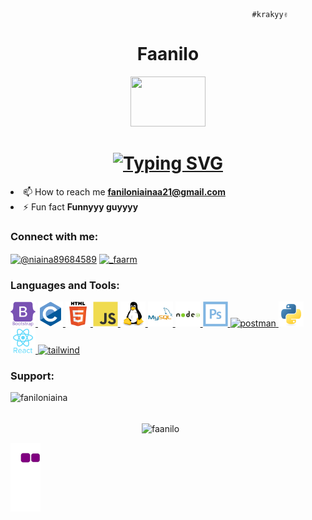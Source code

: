 
                                                          #krakyy✌️


<h1 align="center">Faanilo</h1>
<p align="center">
 <img width="120" height="80" src="https://1.bp.blogspot.com/-8Ifiv1pEGTs/YDpmpi0gW7I/AAAAAAAA4cM/rBFMX_JU8gMv7EOGG6HdHRpANfsUSEdmgCLcBGAsYHQ/s0/Flag_of_Madagascar.gif">
  </p>

<h1 align="center">
<a href="https://git.io/typing-svg"><img src="https://readme-typing-svg.herokuapp.com?font=Fira+Code&pause=1000&color=2431F7&background=1634FF00&center=true&vCenter=true&width=435&lines=Salama+o+!!" alt="Typing SVG" /></a>
  </h1
  
  
  
  
  
- 📫 How to reach me **faniloniainaa21@gmail.com**
- ⚡ Fun fact **Funnyyy guyyyy**
<h3 align="left">Connect with me:</h3>
<p align="left">
<a href="https://twitter.com/@niaina89684589" target="blank"><img align="center" src="https://raw.githubusercontent.com/rahuldkjain/github-profile-readme-generator/master/src/images/icons/Social/twitter.svg" alt="@niaina89684589" height="30" width="40" /></a>
<a href="https://instagram.com/_faarm" target="blank"><img align="center" src="https://raw.githubusercontent.com/rahuldkjain/github-profile-readme-generator/master/src/images/icons/Social/instagram.svg" alt="_faarm" height="30" width="40" /></a>
</p>

<h3 align="left">Languages and Tools:</h3>
<p align="left"> <a href="https://getbootstrap.com" target="_blank" rel="noreferrer"> <img src="https://raw.githubusercontent.com/devicons/devicon/master/icons/bootstrap/bootstrap-plain-wordmark.svg" alt="bootstrap" width="40" height="40"/> </a> <a href="https://www.cprogramming.com/" target="_blank" rel="noreferrer"> <img src="https://raw.githubusercontent.com/devicons/devicon/master/icons/c/c-original.svg" alt="c" width="40" height="40"/> </a> <a href="https://www.w3.org/html/" target="_blank" rel="noreferrer"> <img src="https://raw.githubusercontent.com/devicons/devicon/master/icons/html5/html5-original-wordmark.svg" alt="html5" width="40" height="40"/> </a> <a href="https://developer.mozilla.org/en-US/docs/Web/JavaScript" target="_blank" rel="noreferrer"> <img src="https://raw.githubusercontent.com/devicons/devicon/master/icons/javascript/javascript-original.svg" alt="javascript" width="40" height="40"/> </a> <a href="https://www.linux.org/" target="_blank" rel="noreferrer"> <img src="https://raw.githubusercontent.com/devicons/devicon/master/icons/linux/linux-original.svg" alt="linux" width="40" height="40"/> </a> <a href="https://www.mysql.com/" target="_blank" rel="noreferrer"> <img src="https://raw.githubusercontent.com/devicons/devicon/master/icons/mysql/mysql-original-wordmark.svg" alt="mysql" width="40" height="40"/> </a> <a href="https://nodejs.org" target="_blank" rel="noreferrer"> <img src="https://raw.githubusercontent.com/devicons/devicon/master/icons/nodejs/nodejs-original-wordmark.svg" alt="nodejs" width="40" height="40"/> </a> <a href="https://www.photoshop.com/en" target="_blank" rel="noreferrer"> <img src="https://raw.githubusercontent.com/devicons/devicon/master/icons/photoshop/photoshop-line.svg" alt="photoshop" width="40" height="40"/> </a> <a href="https://postman.com" target="_blank" rel="noreferrer"> <img src="https://www.vectorlogo.zone/logos/getpostman/getpostman-icon.svg" alt="postman" width="40" height="40"/> </a> <a href="https://www.python.org" target="_blank" rel="noreferrer"> <img src="https://raw.githubusercontent.com/devicons/devicon/master/icons/python/python-original.svg" alt="python" width="40" height="40"/> </a> <a href="https://reactjs.org/" target="_blank" rel="noreferrer"> <img src="https://raw.githubusercontent.com/devicons/devicon/master/icons/react/react-original-wordmark.svg" alt="react" width="40" height="40"/> </a> <a href="https://tailwindcss.com/" target="_blank" rel="noreferrer"> <img src="https://www.vectorlogo.zone/logos/tailwindcss/tailwindcss-icon.svg" alt="tailwind" width="40" height="40"/> </a> </p>

<h3 align="left">Support:</h3>
<p><a href="https://www.buymeacoffee.com/faniloniaina"> <img align="left" src="https://cdn.buymeacoffee.com/buttons/v2/default-yellow.png" height="50" width="210" alt="faniloniaina" /></a></p><br><br>

<p><img align="center" src="https://github-readme-stats.vercel.app/api/top-langs?username=faanilo&show_icons=true&locale=en&layout=compact" alt="faanilo" /></p>


![snake gif](https://github.com/Faanilo/Faanilo/blob/output/github-contribution-grid-snake.gif)
